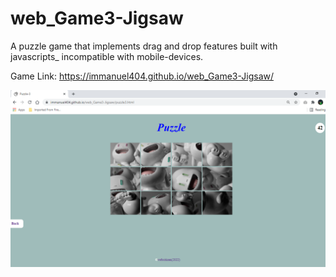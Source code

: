 # web_Game3-Jigsaw
A puzzle game that implements drag and drop features built with javascripts_ incompatible with mobile-devices.

Game Link: https://immanuel404.github.io/web_Game3-Jigsaw/

![](puzzle.png)
